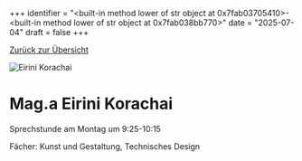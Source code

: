 
+++
identifier = "<built-in method lower of str object at 0x7fab03705410>-<built-in method lower of str object at 0x7fab038bb770>"
date = "2025-07-04"
draft = false
+++

 [Zurück zur Übersicht](/schule/lehrpersonal/)

<div class="row">
<div class="column">
<img src="/images/personal/Korachai.jpg" alt="Eirini Korachai"> 
</div>
<div class="column">

# Mag.a Eirini Korachai 

Sprechstunde am Montag um 9:25-10:15

Fächer: Kunst und Gestaltung,  Technisches Design















</div>
</div> 

